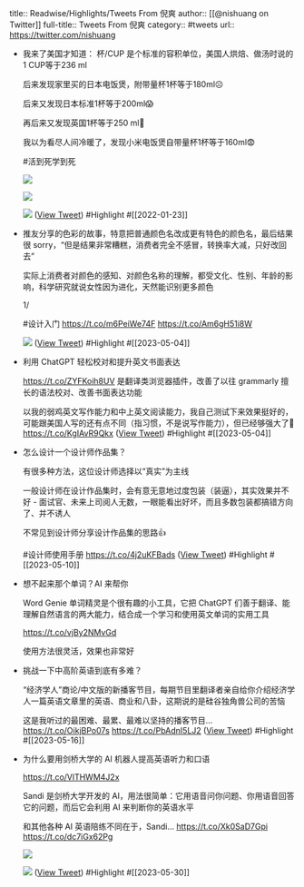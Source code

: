 title:: Readwise/Highlights/Tweets From 倪爽
author:: [[@nishuang on Twitter]]
full-title:: Tweets From 倪爽
category:: #tweets
url:: https://twitter.com/nishuang

- 我来了美国才知道： 杯/CUP 是个标准的容积单位，美国人烘焙、做汤时说的1 CUP等于236 ml
  
  后来发现家里买的日本电饭煲，附带量杯1杯等于180ml☹️
  
  后来又发现日本标准1杯等于200ml😱
  
  再后来又发现英国1杯等于250 ml🥲
  
  我以为看尽人间冷暖了，发现小米电饭煲自带量杯1杯等于160ml😨
  
  #活到死学到死 
  
  ![](https://pbs.twimg.com/media/FJtkghqXoAcx3-o.jpg) 
  
  ![](https://pbs.twimg.com/media/FJtkghiX0AMDhxL.jpg) 
  
  ![](https://pbs.twimg.com/media/FJtkgiAWUAMiNtD.jpg) ([View Tweet](https://twitter.com/nishuang/status/1484891015853101066)) #Highlight #[[2022-01-23]]
- 推友分享的色彩的故事，特意把普通颜色名改成更有特色的颜色名，最后结果很 sorry，“但是结果非常糟糕，消费者完全不感冒，转换率大减，只好改回去”
  
  实际上消费者对颜色的感知、对颜色名称的理解，都受文化、性别、年龄的影响，科学研究就说女性因为进化，天然能识别更多颜色
  
  1/
  
  #设计入门 https://t.co/m6PeiWe74F https://t.co/Am6gH51i8W
  
  ![](https://pbs.twimg.com/media/Fr3MeALXwAIdO5f.jpg) ([View Tweet](https://twitter.com/nishuang/status/1638690660336431104)) #Highlight #[[2023-05-04]]
- 利用 ChatGPT 轻松校对和提升英文书面表达
  
  https://t.co/ZYFKoih8UV 是翻译类浏览器插件，改善了以往 grammarly 擅长的语法校对、改善书面表达功能
  
  以我的弱鸡英文写作能力和中上英文阅读能力，我自己测试下来效果挺好的，可能跟美国人写的还有点不同（指习惯，不是说写作能力），但已经够强大了👏 https://t.co/KgIAvR9Qkx ([View Tweet](https://twitter.com/nishuang/status/1632516243696627712)) #Highlight #[[2023-05-04]]
- 怎么设计一个设计师作品集？
  
  有很多种方法，这位设计师选择以“真实”为主线
  
  一般设计师在设计作品集时，会有意无意地过度包装（装逼），其实效果并不好 - 面试官、未来上司阅人无数，一眼能看出好坏，而且多数包装都搞错方向了、并不诱人
  
  不常见到设计师分享设计作品集的思路👍
  
  #设计师使用手册 https://t.co/4j2uKFBads ([View Tweet](https://twitter.com/nishuang/status/1656309752513675266)) #Highlight #[[2023-05-10]]
- 想不起来那个单词？AI 来帮你
  
  Word Genie 单词精灵是个很有趣的小工具，它把 ChatGPT 们善于翻译、能理解自然语言的两大能力，结合成一个学习和使用英文单词的实用工具
  
  https://t.co/vjBy2NMvGd
  
  使用方法很灵活，效果也非常好
- 挑战一下中高阶英语到底有多难？
  
  “经济学人”商论/中文版的新播客节目，每期节目里翻译者亲自给你介绍经济学人一篇英语文章里的英语、商业和八卦，这期说的是硅谷独角兽公司的苦恼
  
  这是我听过的最困难、最累、最难以坚持的播客节目… https://t.co/OikjBPo07s https://t.co/PbAdnI5LJ2 ([View Tweet](https://twitter.com/nishuang/status/1658076421275754500)) #Highlight #[[2023-05-16]]
- 为什么要用剑桥大学的 AI 机器人提高英语听力和口语
  
  https://t.co/VlTHWM4J2x
  
  Sandi 是剑桥大学开发的 AI，用法很简单：它用语音问你问题、你用语音回答它的问题，而后它会利用 AI 来判断你的英语水平
  
  和其他各种 AI 英语陪练不同在于，Sandi… https://t.co/Xk0SaD7Gpi https://t.co/dc7iGx62Pg
  
  ![](https://pbs.twimg.com/media/FxWi1GuWIAIh2hJ.jpg)
  
  ![](https://pbs.twimg.com/media/FxWi1GtWwAAUa2u.jpg) ([View Tweet](https://twitter.com/nishuang/status/1663414678871998465)) #Highlight #[[2023-05-30]]